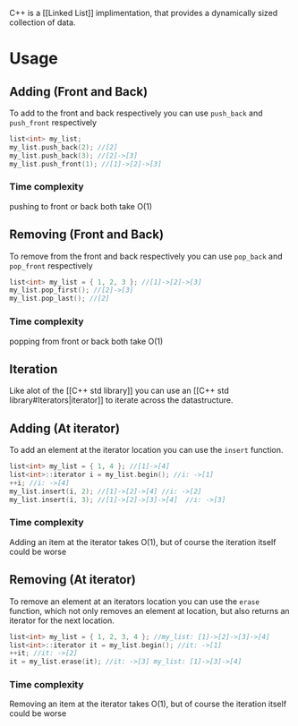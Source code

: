 C++ is a [[Linked List]] implimentation, that provides a dynamically sized collection of data.

# Usage 

## Adding (Front and Back)
To add to the front and back respectively you can use `push_back` and `push_front` respectively
```cpp
list<int> my_list;
my_list.push_back(2); //[2]
my_list.push_back(3); //[2]->[3]
my_list.push_front(1); //[1]->[2]->[3]
```
### Time complexity 
pushing to front or back both take O(1)

## Removing (Front and Back)
To remove from the front and back respectively you can use `pop_back` and `pop_front` respectively
```cpp
list<int> my_list = { 1, 2, 3 }; //[1]->[2]->[3]
my_list.pop_first(); //[2]->[3]
my_list.pop_last(); //[2]
```
### Time complexity 
popping from front or back both take O(1)

## Iteration
Like alot of the [[C++ std library]] you can use an [[C++ std library#Iterators|iterator]] to iterate across the datastructure. 

## Adding (At iterator)
To add an element at the iterator location you can use the `insert` function.

```cpp
list<int> my_list = { 1, 4 }; //[1]->[4]
list<int>::iterator i = my_list.begin(); //i: ->[1]
++i; //i: ->[4]
my_list.insert(i, 2); //[1]->[2]->[4] //i: ->[2]
my_list.insert(i, 3); //[1]->[2]->[3]->[4]  //i: ->[3]
```
### Time complexity 
Adding an item at the iterator takes O(1), but of course the iteration itself could be worse

## Removing (At iterator)
To remove an element at an iterators location you can use the `erase` function, which not only removes an element at location, but also returns an iterator for the next location.
```cpp
list<int> my_list = { 1, 2, 3, 4 }; //my_list: [1]->[2]->[3]->[4]
list<int>::iterator it = my_list.begin(); //it: ->[1]
++it; //it: ->[2]
it = my_list.erase(it); //it: ->[3] my_list: [1]->[3]->[4]
```
### Time complexity 
Removing an item at the iterator takes O(1), but of course the iteration itself could be worse
